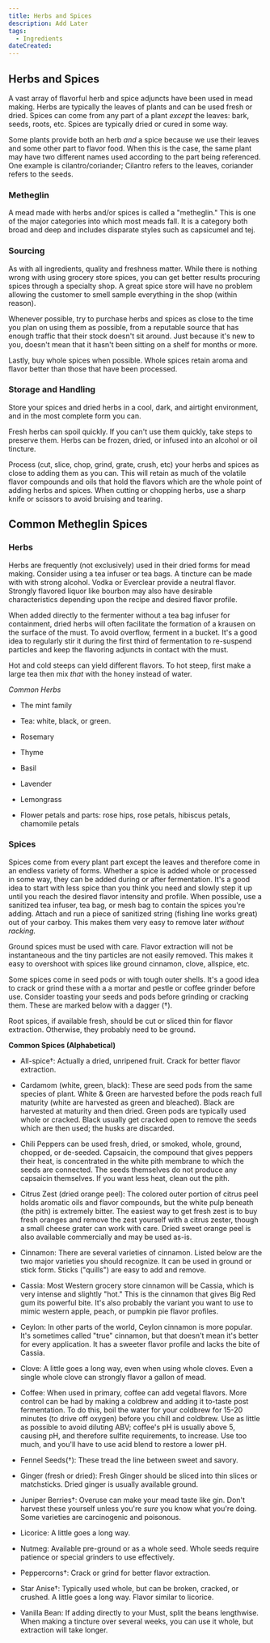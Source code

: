 ```yaml
---
title: Herbs and Spices
description: Add Later
tags:
  - Ingredients 
dateCreated:
---
```


## Herbs and Spices

A vast array of flavorful herb and spice adjuncts have been used in mead making. Herbs are typically the leaves of plants and can be used fresh or dried. Spices can come from any part of a plant *except* the leaves: bark, seeds, roots, etc. Spices are typically dried or cured in some way.

Some plants provide both an herb *and* a spice because we use their leaves and some other part to flavor food. When this is the case, the same plant may have two different names used according to the part being referenced. One example is cilantro/coriander; Cilantro refers to the leaves, coriander refers to the seeds.

### Metheglin

A mead made with herbs and/or spices is called a "metheglin." This is one of the major categories into which most meads fall. It is a category both broad and deep and includes disparate styles such as capsicumel and tej.
 
### Sourcing

As with all ingredients, quality and freshness matter. While there is nothing wrong with using grocery store spices, you can get better results procuring spices through a specialty shop. A great spice store will have no problem allowing the customer to smell sample everything in the shop (within reason). 

Whenever possible, try to purchase herbs and spices as close to the time you plan on using them as possible, from a reputable source that has enough traffic that their stock doesn't sit around. Just because it's new to you, doesn't mean that it hasn't been sitting on a shelf for months or more.

Lastly, buy whole spices when possible. Whole spices retain aroma and flavor better than those that have been processed.
 
### Storage and Handling

Store your spices and dried herbs in a cool, dark, and airtight environment, and in the most complete form you can. 

Fresh herbs can spoil quickly. If you can't use them quickly, take steps to preserve them. Herbs can be frozen, dried, or infused into an alcohol or oil tincture.
 
Process (cut, slice, chop, grind, grate, crush, etc) your herbs and spices as close to adding them as you can. This will retain as much of the volatile flavor compounds and oils that hold the flavors which are the whole point of adding herbs and spices. When cutting or chopping herbs, use a sharp knife or scissors to avoid bruising and tearing.

## Common Metheglin Spices

### Herbs

Herbs are frequently (not exclusively) used in their dried forms for mead making. Consider using a tea infuser or tea bags. A tincture can be made with with strong alcohol. Vodka or Everclear provide a neutral flavor. Strongly flavored liquor like bourbon may also have desirable characteristics depending upon the recipe and desired flavor profile.

When added directly to the fermenter without a tea bag infuser for containment, dried herbs will often facilitate the formation of a krausen on the surface of the must. To avoid overflow, ferment in a bucket. It's a good idea to regularly stir it during the first third of fermentation to re-suspend particles and keep the flavoring adjuncts in contact with the must.

Hot and cold steeps can yield different flavors. To hot steep, first make a large tea then mix *that* with the honey instead of water.

*Common Herbs*

* The mint family

* Tea: white, black, or green. 

* Rosemary

* Thyme 

* Basil 

* Lavender 

* Lemongrass 

* Flower petals and parts: rose hips, rose petals, hibiscus petals, chamomile petals

### Spices

Spices come from every plant part except the leaves and therefore come in an endless variety of forms. Whether a spice is added whole or processed in some way, they can be added during or after fermentation. It's a good idea to start with less spice than you think you need and slowly step it up until you reach the desired flavor intensity and profile. When possible, use a sanitized tea infuser, tea bag, or mesh bag to contain the spices you're adding. Attach and run a piece of sanitized string (fishing line works great) out of your carboy. This makes them very easy to remove later *without racking.*

Ground spices must be used with care. Flavor extraction will not be instantaneous and the tiny particles are not easily removed. This makes it easy to overshoot with spices like ground cinnamon, clove, allspice, etc.

Some spices come in seed pods or with tough outer shells. It's a good idea to crack or grind these with a a mortar and pestle or coffee grinder before use. Consider toasting your seeds and pods before grinding or cracking them. These are marked below with a dagger (†).

Root spices, if available fresh, should be cut or sliced thin for flavor extraction. Otherwise, they probably need to be ground.

**Common Spices (Alphabetical)**

* All-spice†: Actually a dried, unripened fruit. Crack for better flavor extraction.

* Cardamom (white, green, black): These are seed pods from the same species of plant. White &amp; Green are harvested before the pods reach full maturity (white are harvested as green and bleached). Black are harvested at maturity and then dried. Green pods are typically used whole or cracked. Black usually get cracked open to remove the seeds which are then used; the husks are discarded.

* Chili Peppers can be used fresh, dried, or smoked, whole, ground, chopped, or de-seeded. Capsaicin, the compound that gives peppers their heat, is concentrated in the white pith membrane to which the seeds are connected. The seeds themselves do not produce any capsaicin themselves. If you want less heat, clean out the pith.

* Citrus Zest (dried orange peel): The colored outer portion of citrus peel holds aromatic oils and flavor compounds, but the white pulp beneath (the pith) is extremely bitter. The easiest way to get fresh zest is to buy fresh oranges and remove the zest yourself with a citrus zester, though a small cheese grater can work with care. Dried sweet orange peel is also available commercially and may be used as-is.

* Cinnamon: There are several varieties of cinnamon. Listed below are the two major varieties you should recognize. It can be used in ground or stick form. Sticks ("quills") are easy to add and remove.

 * Cassia: Most Western grocery store cinnamon will be Cassia, which is very intense and slightly "hot." This is the cinnamon that gives Big Red gum its powerful bite. It's also probably the variant you want to use to mimic western apple, peach, or pumpkin pie flavor profiles.

 * Ceylon: In other parts of the world, Ceylon cinnamon is more popular. It's sometimes called "true" cinnamon, but that doesn't mean it's better for every application. It has a sweeter flavor profile and lacks the bite of Cassia.

* Clove: A little goes a long way, even when using whole cloves. Even a single whole clove can strongly flavor a gallon of mead.

* Coffee: When used in primary, coffee can add vegetal flavors. More control can be had by making a coldbrew and adding it to-taste post fermentation. To do this, boil the water for your coldbrew for 15-20 minutes (to drive off oxygen) before you chill and coldbrew. Use as little as possible to avoid diluting ABV; coffee's pH is usually above 5, causing pH, and therefore sulfite requirements, to increase. Use too much, and you'll have to use acid blend to restore a lower pH.

* Fennel Seeds(†): These tread the line between sweet and savory.

* Ginger (fresh or dried): Fresh Ginger should be sliced into thin slices or matchsticks. Dried ginger is usually available ground.

* Juniper Berries†: Overuse can make your mead taste like gin. Don't harvest these yourself unless you're *sure* you know what you're doing. Some varieties are carcinogenic and poisonous.

* Licorice: A little goes a long way.
 
* Nutmeg: Available pre-ground or as a whole seed. Whole seeds require patience or special grinders to use effectively.

* Peppercorns†: Crack or grind for better flavor extraction.
 
* Star Anise†: Typically used whole, but can be broken, cracked, or crushed. A little goes a long way. Flavor similar to licorice.

* Vanilla Bean: If adding directly to your Must, split the beans lengthwise. When making a tincture over several weeks, you can use it whole, but extraction will take longer.